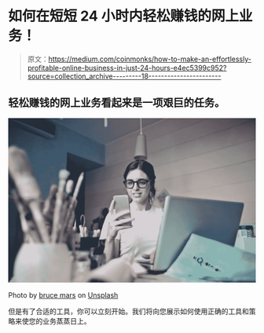 # 如何在短短 24 小时内轻松赚钱的网上业务！

> 原文：<https://medium.com/coinmonks/how-to-make-an-effortlessly-profitable-online-business-in-just-24-hours-e4ec5399c952?source=collection_archive---------18----------------------->

## 轻松赚钱的网上业务看起来是一项艰巨的任务。

![](img/aaf1d22e7465a909ca67373e54c680aa.png)

Photo by [bruce mars](https://unsplash.com/es/@brucemars?utm_source=medium&utm_medium=referral) on [Unsplash](https://unsplash.com?utm_source=medium&utm_medium=referral)

但是有了合适的工具，你可以立刻开始。我们将向您展示如何使用正确的工具和策略来使您的业务蒸蒸日上。